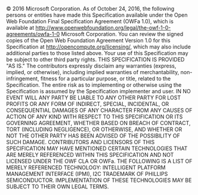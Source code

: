 © 2016 Microsoft Corporation.
As of October 24, 2016, the following persons or entities have made this Specification available under the Open Web Foundation Final Specification Agreement (OWFa 1.0), which is available at http://www.openwebfoundation.org/legal/the-owf-1-0-agreements/owfa-1-0
Microsoft Corporation. 
You can review the signed copies of the Open Web Foundation Agreement Version 1.0 for this Specification at http://opencompute.org/licensing/, which may also include additional parties to those listed above.
Your use of this Specification may be subject to other third party rights. THIS SPECIFICATION IS PROVIDED "AS IS." The contributors expressly disclaim any warranties (express, implied, or otherwise), including implied warranties of merchantability, non-infringement, fitness for a particular purpose, or title, related to the Specification. The entire risk as to implementing or otherwise using the Specification is assumed by the Specification implementer and user. IN NO EVENT WILL ANY PARTY BE LIABLE TO ANY OTHER PARTY FOR LOST PROFITS OR ANY FORM OF INDIRECT, SPECIAL, INCIDENTAL, OR CONSEQUENTIAL DAMAGES OF ANY CHARACTER FROM ANY CAUSES OF ACTION OF ANY KIND WITH RESPECT TO THIS SPECIFICATION OR ITS GOVERNING AGREEMENT, WHETHER BASED ON BREACH OF CONTRACT, TORT (INCLUDING NEGLIGENCE), OR OTHERWISE, AND WHETHER OR NOT THE OTHER PARTY HAS BEEN ADVISED OF THE POSSIBILITY OF SUCH DAMAGE.
CONTRIBUTORS AND LICENSORS OF THIS SPECIFICATION MAY HAVE MENTIONED CERTAIN TECHNOLOGIES THAT ARE MERELY REFERENCED WITHIN THIS SPECIFICATION AND NOT LICENSED UNDER THE OWF CLA OR OWFa. THE FOLLOWING IS A LIST OF MERELY REFERENCED TECHNOLOGY: INTELLIGENT PLATFORM MANAGEMENT INTERFACE (IPMI), I2C TRADEMARK OF PHILLIPS SEMICONDUCTOR. IMPLEMENTATION OF THESE TECHNOLOGIES MAY BE SUBJECT TO THEIR OWN LEGAL TERMS.
